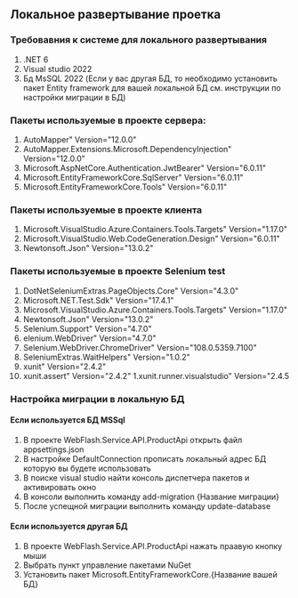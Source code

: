 ## Локальное развертывание проетка
### Требовавния к системе для локального развертывания 
1. .NET 6 
2. Visual studio 2022 
3. Бд MsSQL 2022 (Если у вас другая БД, то необходимо установить пакет Entity framework для вашей локальной БД см. инструкции по настройки миграции в БД)
### Пакеты используемые в проекте сервера: 
1. AutoMapper" Version="12.0.0" 
1. AutoMapper.Extensions.Microsoft.DependencyInjection" Version="12.0.0"
1. Microsoft.AspNetCore.Authentication.JwtBearer" Version="6.0.11" 
1. Microsoft.EntityFrameworkCore.SqlServer" Version="6.0.11"
1. Microsoft.EntityFrameworkCore.Tools" Version="6.0.11"
### Пакеты используемые в проекте клиента 
1. Microsoft.VisualStudio.Azure.Containers.Tools.Targets" Version="1.17.0" 
1. Microsoft.VisualStudio.Web.CodeGeneration.Design" Version="6.0.11" 
1. Newtonsoft.Json" Version="13.0.2"
### Пакеты используемые в проекте Selenium test 
1. DotNetSeleniumExtras.PageObjects.Core" Version="4.3.0" 
1. Microsoft.NET.Test.Sdk" Version="17.4.1" 
1. Microsoft.VisualStudio.Azure.Containers.Tools.Targets" Version="1.17.0" 
1. Newtonsoft.Json" Version="13.0.2" 
1. Selenium.Support" Version="4.7.0" 
1. elenium.WebDriver" Version="4.7.0" 
1. Selenium.WebDriver.ChromeDriver" Version="108.0.5359.7100" 
1. SeleniumExtras.WaitHelpers" Version="1.0.2" 
1. xunit" Version="2.4.2" 
1. xunit.assert" Version="2.4.2" 
1.xunit.runner.visualstudio" Version="2.4.5
### Настройка миграции в локальную БД
#### Если используется БД MSSql
1. В проекте WebFlash.Service.API.ProductApi открыть файл appsettings.json 
1. В настройке DefaultConnection прописать локальный адрес БД которую вы будете использовать 
1. В поиске visual studio найти консоль диспетчера пакетов и активировать окно
1. В консоли выполнить команду add-migration {Название миграции}
1. После успещной миграции выполнить команду update-database 
#### Если используется другая БД 
1. В проекте WebFlash.Service.API.ProductApi нажать праавую кнопку мыши 
1. Выбрать пункт управление пакетами NuGet 
1. Установить пакет Microsoft.EntityFrameworkCore.{Название вашей БД}


